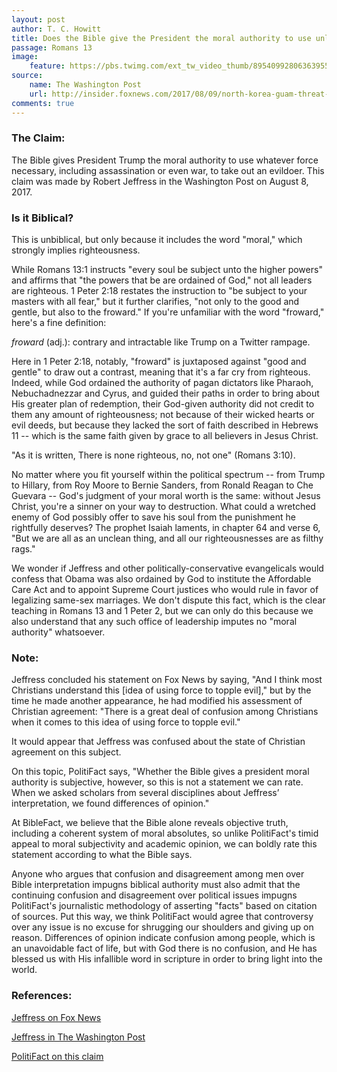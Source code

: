 ```yaml
---
layout: post
author: T. C. Howitt
title: Does the Bible give the President the moral authority to use unlimited force?
passage: Romans 13
image:
    feature: https://pbs.twimg.com/ext_tw_video_thumb/895409928063639552/pu/img/gSgqfCwlDzOfuO_L.jpg
source:
    name: The Washington Post
    url: http://insider.foxnews.com/2017/08/09/north-korea-guam-threat-donald-trump-bible-jeffress-kill-kim-jong-un
comments: true
---
```


### The Claim:

The Bible gives President Trump the moral authority to use whatever force necessary, including assassination or even war, to take out an evildoer.  This claim was made by Robert Jeffress in the Washington Post on August 8, 2017.

### Is it Biblical?

This is unbiblical, but only because it includes the word "moral," which strongly implies righteousness.

While Romans 13:1 instructs "every soul be subject unto the higher powers" and affirms that "the powers that be are ordained of God," not all leaders are righteous.  1 Peter 2:18 restates the instruction to "be subject to your masters with all fear," but it further clarifies, "not only to the good and gentle, but also to the froward."  If you're unfamiliar with the word "froward," here's a fine definition:

*froward* (adj.): contrary and intractable like Trump on a Twitter rampage.

Here in 1 Peter 2:18, notably, "froward" is juxtaposed against "good and gentle" to draw out a contrast, meaning that it's a far cry from righteous.  Indeed, while God ordained the authority of pagan dictators like Pharaoh, Nebuchadnezzar and Cyrus, and guided their paths in order to bring about His greater plan of redemption, their God-given authority did not credit to them any amount of righteousness; not because of their wicked hearts or evil deeds, but because they lacked the sort of faith described in Hebrews 11 -- which is the same faith given by grace to all believers in Jesus Christ.

"As it is written, There is none righteous, no, not one" (Romans 3:10).

No matter where you fit yourself within the political spectrum -- from Trump to Hillary, from Roy Moore to Bernie Sanders, from Ronald Reagan to Che Guevara -- God's judgment of your moral worth is the same: without Jesus Christ, you're a sinner on your way to destruction.  What could a wretched enemy of God possibly offer to save his soul from the punishment he rightfully deserves?  The prophet Isaiah laments, in chapter 64 and verse 6, "But we are all as an unclean thing, and all our righteousnesses are as filthy rags."

We wonder if Jeffress and other politically-conservative evangelicals would confess that Obama was also ordained by God to institute the Affordable Care Act and to appoint Supreme Court justices who would rule in favor of legalizing same-sex marriages.  We don't dispute this fact, which is the clear teaching in Romans 13 and 1 Peter 2, but we can only do this because we also understand that any such office of leadership imputes no "moral authority" whatsoever.

### Note:

Jeffress concluded his statement on Fox News by saying, "And I think most Christians understand this [idea of using force to topple evil]," but by the time he made another appearance, he had modified his assessment of Christian agreement: "There is a great deal of confusion among Christians when it comes to this idea of using force to topple evil."

It would appear that Jeffress was confused about the state of Christian agreement on this subject.

On this topic, PolitiFact says, "Whether the Bible gives a president moral authority is subjective, however, so this is not a statement we can rate.  When we asked scholars from several disciplines about Jeffress’ interpretation, we found differences of opinion."

At BibleFact, we believe that the Bible alone reveals objective truth, including a coherent system of moral absolutes, so unlike PolitiFact's timid appeal to moral subjectivity and academic opinion, we can boldly rate this statement according to what the Bible says.

Anyone who argues that confusion and disagreement among men over Bible interpretation impugns biblical authority must also admit that the continuing confusion and disagreement over political issues impugns PolitiFact's journalistic methodology of asserting "facts" based on citation of sources.  Put this way, we think PolitiFact would agree that controversy over any issue is no excuse for shrugging our shoulders and giving up on reason.  Differences of opinion indicate confusion among people, which is an unavoidable fact of life, but with God there is no confusion, and He has blessed us with His infallible word in scripture in order to bring light into the world.

### References:

[Jeffress on Fox News](http://insider.foxnews.com/2017/08/09/north-korea-guam-threat-donald-trump-bible-jeffress-kill-kim-jong-un)

[Jeffress in The Washington Post](https://www.washingtonpost.com/news/acts-of-faith/wp/2017/08/08/god-has-given-trump-authority-to-take-out-kim-jong-un-evangelical-adviser-says)

[PolitiFact on this claim](http://www.politifact.com/punditfact/article/2017/aug/11/does-bible-give-trump-moral-authority-kill-kim-jon/)
